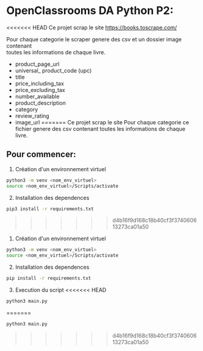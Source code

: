 # OpenClassrooms DA Python P2:

<<<<<<< HEAD
Ce projet scrap le site <https://books.toscrape.com/>

Pour chaque categorie le scraper genere des csv et un dossier image contenant  
toutes les informations de chaque livre.

* product_page_url
* universal_ product_code (upc)
* title
* price_including_tax
* price_excluding_tax
* number_available
* product_description
* category
* review_rating
* image_url
=======
Ce projet scrap le site <url-du-site>
Pour chaque categorie ce fichier genere des csv contenant toutes les informations
de chaque livre.

## Pour commencer:

1. Création d'un environnement virtuel
```bash
python3 -m venv <nom_env_virtuel>
source <nom_env_virtuel>/Scripts/activate
```

2. Installation des dependences
```bash
pip3 install -r requirements.txt
```
>>>>>>> d4b16f9d168c18b40cf3f374060613273ca01a50

1. Création d'un environnement virtuel
```bash 
python3 -m venv <nom_env_virtuel>
source <nom_env_virtuel>/Scripts/activate
```
2. Installation des dependences
```bash
pip install -r requirements.txt
```
3. Execution du script
<<<<<<< HEAD
```bash 
python3 main.py
```



=======
```bash
python3 main.py
```
>>>>>>> d4b16f9d168c18b40cf3f374060613273ca01a50
